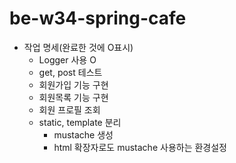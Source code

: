 # be-w34-spring-cafe
* 작업 명세(완료한 것에 O표시)
  * Logger 사용 O
  * get, post 테스트
  * 회원가입 기능 구현
  * 회원목록 기능 구현
  * 회원 프로필 조회
  * static, template 분리
    * mustache 생성
    * html 확장자로도 mustache 사용하는 환경설정
